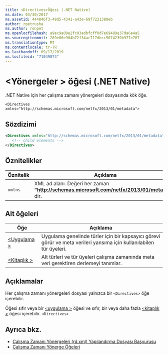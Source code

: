 ```yaml
---
title: <Directives>Öğesi (.NET Native)
ms.date: 03/30/2017
ms.assetid: 444846f3-48d5-4341-a43e-69f7221389eb
author: rpetrusha
ms.author: ronpet
ms.openlocfilehash: a9ec9a09e2fc03adbfcff0d7e69489e37da6e4a5
ms.sourcegitcommit: 289e06e904b72f34ac717dbcc5074239b977e707
ms.translationtype: MT
ms.contentlocale: tr-TR
ms.lasthandoff: 09/17/2019
ms.locfileid: "71049874"
---
```

# <a name="directives-element-net-native"></a>\<Yönergeler > öğesi (.NET Native)
.NET Native için her çalışma zamanı yönergeleri dosyasında kök öğe.  
  
 `<Directives xmlns="http://schemas.microsoft.com/netfx/2013/01/metadata">` 
  
## <a name="syntax"></a>Sözdizimi  
  
```xml  
<Directives xmlns="http://schemas.microsoft.com/netfx/2013/01/metadata">  
   <!-- child elements -->   
</Directives>  
```  
  
## <a name="attributes"></a>Öznitelikler  
  
|Öznitelik|Açıklama|  
|---------------|-----------------|  
|`xmlns`|XML ad alanı. Değeri her zaman **"http://schemas.microsoft.com/netfx/2013/01/metadata"** dir.|  
  
## <a name="child-elements"></a>Alt öğeleri  
  
|Öğe|Açıklama|  
|-------------|-----------------|  
|[\<Uygulama >](application-element-net-native.md)|Uygulama genelinde türler için bir kapsayıcı görevi görür ve meta verileri yansıma için kullanılabilen tür üyeleri.|  
|[\<Kitaplık >](library-element-net-native.md)|Alt türleri ve tür üyeleri çalışma zamanında meta veri gerektiren derlemeyi tanımlar.|  
  
## <a name="remarks"></a>Açıklamalar  
 Her çalışma zamanı yönergeleri dosyası yalnızca bir `<Directives>` öğe içerebilir.  
  
 Öğesi sıfır veya bir [ \<uygulama >](application-element-net-native.md) öğesi ve sıfır, bir veya daha fazla [ \<kitaplık >](library-element-net-native.md) öğesi içerebilir. `<Directives>`  
  
## <a name="see-also"></a>Ayrıca bkz.

- [Çalışma Zamanı Yönergeleri (rd.xml) Yapılandırma Dosyası Başvurusu](runtime-directives-rd-xml-configuration-file-reference.md)
- [Çalışma Zamanı Yönerge Öğeleri](runtime-directive-elements.md)
